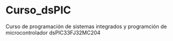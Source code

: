 # Curso_dsPIC
 Curso de programación de sistemas integrados y programción de microcontrolador dsPIC33FJ32MC204
